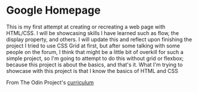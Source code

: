 # Google Homepage
This is my first attempt at creating or recreating a web page with HTML/CSS. I will be showcasing skills I have learned such as flow, the display property, and others. I will update this and reflect upon finishing the project
I tried to use CSS Grid at first, but after some talking with some people on the forum, I think that might be a little bit of overkill for such a simple project, so I'm going to attempt to do this without grid or flexbox; because this project is about the basics, and that's it. What I'm trying to showcase with this project is that I know the basics of HTML and CSS















 From The Odin Project's [curriculum](http://www.theodinproject.com/courses/web-development-101/lessons/html-css)